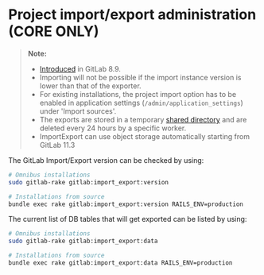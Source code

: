 # Project import/export administration **(CORE ONLY)**

>**Note:**
>
>  - [Introduced][ce-3050] in GitLab 8.9.
>  - Importing will not be possible if the import instance version is lower
>    than that of the exporter.
>  - For existing installations, the project import option has to be enabled in
>    application settings (`/admin/application_settings`) under 'Import sources'.
>  - The exports are stored in a temporary [shared directory][tmp] and are deleted
>    every 24 hours by a specific worker.
>  - ImportExport can use object storage automatically starting from GitLab 11.3 

The GitLab Import/Export version can be checked by using:

```bash
# Omnibus installations
sudo gitlab-rake gitlab:import_export:version

# Installations from source
bundle exec rake gitlab:import_export:version RAILS_ENV=production
```

The current list of DB tables that will get exported can be listed by using:

```bash
# Omnibus installations
sudo gitlab-rake gitlab:import_export:data

# Installations from source
bundle exec rake gitlab:import_export:data RAILS_ENV=production
```

[ce-3050]: https://gitlab.com/gitlab-org/gitlab-ce/issues/3050
[tmp]: ../../development/shared_files.md
